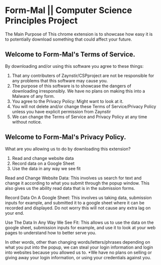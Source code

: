 # Form-Mal || Computer Science Principles Project
The Main Purpose of This chrome extension is to showcase how easy it is to potentially download something that could affect your future.
## Welcome to Form-Mal's Terms of Service.
By downloading and/or using this software you agree to these things:
1. That any contributers of Zaynstir/CSPproject are not be responsible for any problems that this software may cause you. 
2. The purpose of this software is to showcase the dangers of downloading irresponsibly. We have no plans on making this into a Malware of any form.
3. You agree to the Privacy Policy: Might want to look at it.
4. You will not delete and/or change these Terms of Service/Privacy Policy unless you have explicit permission from Zaynstir
5. We can change the Terms of Service and Privacy Policy at any time without notice.

## Welcome to Form-Mal's Privacy Policy.

What are you allowing us to do by downloading this extension?
1. Read and change website data
2. Record data on a Google Sheet
3. Use the data in any way we see fit

Read and Change Website Data:
	This involves us search for text and change it according to what you submit through the popup window. This also gives us the ability read data that is in the submission forms.

Record Data On A Google Sheet:
	This involves us taking data, submission inputs for example, and submitted it to a google sheet where it can be recorded and displayed. Do not worry this will not cause any extra lag on your end.

Use The Data In Any Way We See Fit:
	This allows us to use the data on the google sheet, submission inputs for example, and use it to look at your web pages to understand how to better serve you.

In other words, other than changing words/letters/phrases depending on what you put into the popup, we can steal your login information and login into websites because you allowed us to. 
*We have no plans on selling or giving away your login information, or using your credentials against you.
